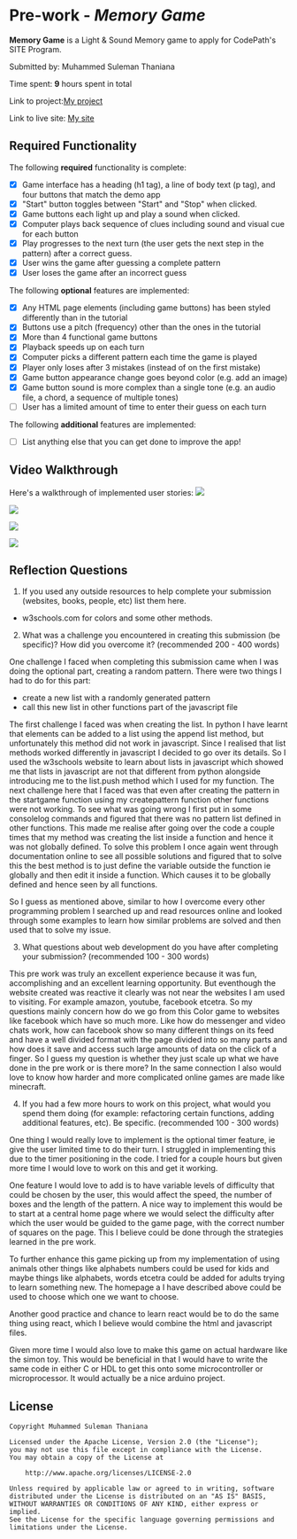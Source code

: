 # Pre-work - *Memory Game*

**Memory Game** is a Light & Sound Memory game to apply for CodePath's SITE Program. 

Submitted by: Muhammed Suleman Thaniana

Time spent: **9** hours spent in total

Link to project:[My project](https://glitch.com/edit/#!/translucent-opaque-twilight)

Link to live site: [My site](https://translucent-opaque-twilight.glitch.me)

## Required Functionality

The following **required** functionality is complete:

* [x] Game interface has a heading (h1 tag), a line of body text (p tag), and four buttons that match the demo app
* [x] "Start" button toggles between "Start" and "Stop" when clicked. 
* [x] Game buttons each light up and play a sound when clicked. 
* [x] Computer plays back sequence of clues including sound and visual cue for each button
* [x] Play progresses to the next turn (the user gets the next step in the pattern) after a correct guess. 
* [x] User wins the game after guessing a complete pattern
* [x] User loses the game after an incorrect guess

The following **optional** features are implemented:

* [x] Any HTML page elements (including game buttons) has been styled differently than in the tutorial
* [x] Buttons use a pitch (frequency) other than the ones in the tutorial
* [x] More than 4 functional game buttons
* [x] Playback speeds up on each turn
* [x] Computer picks a different pattern each time the game is played
* [x] Player only loses after 3 mistakes (instead of on the first mistake)
* [x] Game button appearance change goes beyond color (e.g. add an image)
* [x] Game button sound is more complex than a single tone (e.g. an audio file, a chord, a sequence of multiple tones)
* [ ] User has a limited amount of time to enter their guess on each turn

The following **additional** features are implemented:

- [ ] List anything else that you can get done to improve the app!

## Video Walkthrough

Here's a walkthrough of implemented user stories:
![](https://i.imgur.com/FUtcHo3.gif)

![](https://i.imgur.com/Wj16d2p.gif)

![](https://i.imgur.com/iCzim9m.gif)

![](https://i.imgur.com/5hcTsgk.gif)




## Reflection Questions
1. If you used any outside resources to help complete your submission (websites, books, people, etc) list them here.  

-  w3schools.com for colors and some other methods.

2. What was a challenge you encountered in creating this submission (be specific)? How did you overcome it? (recommended 200 - 400 words)     


One challenge I faced when completing this submission came when I was doing the optional part, creating a random pattern. There were two things I had to do for this part:
* create a new list with a randomly generated pattern
* call this new list in other functions part of the javascript file  


The first challenge I faced was when creating the list. In python I have learnt that elements can be added to a list using the append list method, but 
unfortunately this method did not work in javascript. Since I realised that list methods worked differently in javascript I decided to go over its details. 
So I used the w3schools website to learn about lists in javascript which showed me that lists in javascript are not that different from python alongside 
introducing me to the list.push method which I used for my function. The next challenge here that I faced was that even after creating the pattern in the 
startgame function using my createpattern function other functions were not working. To see what was going wrong I first put in some consolelog commands and 
figured that there was no pattern list defined in other functions. This made me realise after going over the code a couple times that my method was creating the 
list inside a function and hence it was not globally defined. To solve this problem I once again went through documentation online to see all possible solutions
and figured that to solve this the best method is to just define the variable outside the function ie globally and then edit it inside a function. Which causes
it to be globally defined and hence seen by all functions. 


So I guess as mentioned above, similar to how I overcome every other programming problem I searched up and read resources online and looked through some
examples to learn how similar problems are solved and then used that to solve my issue.

3. What questions about web development do you have after completing your submission? (recommended 100 - 300 words)   

This pre work was truly an excellent experience because it was fun, accomplishing and an excellent learning opportunity. But eventhough the website created
was reactive it clearly was not near the websites I am used to visiting. For example amazon, youtube, facebook etcetra. So my questions mainly concern 
how do we go from this Color game to websites like facebook which have so much more. Like how do messenger and video chats work, how can facebook show
so many different things on its feed and have a well divided format with the page divided into so many parts and how does it save and access such large
amounts of data on the click of a finger. So I guess my question is whether they just scale up what we have done in the pre work or is there more?
In the same connection I also would love to know how harder and more complicated online games are made like minecraft.  

4. If you had a few more hours to work on this project, what would you spend them doing (for example: refactoring certain functions, adding additional features, etc). Be specific. (recommended 100 - 300 words)   

One thing I would really love to implement is the optional timer feature, ie give the user limited time to do their turn. I struggled in implementing this due 
to the timer positioning in the code. I tried for a couple hours but given more time I would love to work on this and get it working.


One feature I would love to add is to have variable levels of difficulty that could be chosen by the user, this would affect the speed, the number of boxes
and the length of the pattern. A nice way to implement this would be to start at a central home page where we would select the difficulty after which the user 
would be guided to the game page, with the correct number of squares on the page. This I believe could be done through the strategies learned in the pre work.

To further enhance this game picking up from my implementation of using animals other things like alphabets numbers could be used for kids and maybe things 
like alphabets, words etcetra could be added for adults trying to learn something new. The homepage a I have described above could be used to choose which 
one we want to choose.

Another good practice and chance to learn react would be to do the same thing using react, which I believe would combine the html and javascript files.


Given more time I would also love to make this game on actual hardware like the simon toy. This would be beneficial in that I would have to write the same
code in either C or HDL to get this onto some microcontroller or microprocessor. It would actually be a nice arduino project.



## License

    Copyright Muhammed Suleman Thaniana

    Licensed under the Apache License, Version 2.0 (the "License");
    you may not use this file except in compliance with the License.
    You may obtain a copy of the License at

        http://www.apache.org/licenses/LICENSE-2.0

    Unless required by applicable law or agreed to in writing, software
    distributed under the License is distributed on an "AS IS" BASIS,
    WITHOUT WARRANTIES OR CONDITIONS OF ANY KIND, either express or implied.
    See the License for the specific language governing permissions and
    limitations under the License.
